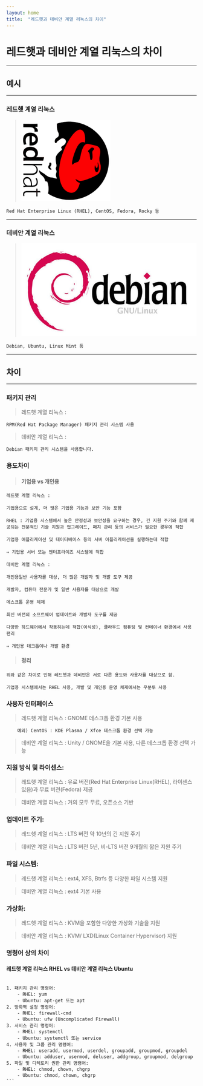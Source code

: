 ```yaml
---
layout: home
title:  "레드햇과 데비안 계열 리눅스의 차이"
---
```


# 레드햇과 데비안 계열 리눅스의 차이
---
## 예시
---
### 레드햇 계열 리눅스
>   ![redhat.png](./img/redhat.png)

    Red Hat Enterprise Linux (RHEL), CentOS, Fedora, Rocky 등
---
### 데비안 계열 리눅스

>   ![debian.jpeg](./img/debian.jpeg)

    Debian, Ubuntu, Linux Mint 등
---
## 차이
---
### 패키지 관리

>   레드햇 계열 리눅스 : 

    RPM(Red Hat Package Manager) 패키지 관리 시스템 사용

>   데비안 계열 리눅스 : 

    Debian 패키지 관리 시스템을 사용합니다.

### 용도차이

>   #### 기업용 vs 개인용

    레드햇 계열 리눅스 : 

    기업용으로 설계, 더 많은 기업용 기능과 보안 기능 포함

    RHEL : 기업용 시스템에서 높은 안정성과 보안성을 요구하는 경우, 긴 지원 주기와 함께 제공되는 전문적인 기술 지원과 업그레이드, 패치 관리 등의 서비스가 필요한 경우에 적합

    기업용 애플리케이션 및 데이터베이스 등의 서버 어플리케이션을 실행하는데 적합

    ⇒ 기업용 서버 또는 엔터프라이즈 시스템에 적합

    데비안 계열 리눅스 :

    개인용일반 사용자를 대상, 더 많은 개발자 및 개발 도구 제공

    개발자, 컴퓨터 전문가 및 일반 사용자를 대상으로 개발

    데스크톱 운영 체제

    최신 버전의 소프트웨어 업데이트와 개발자 도구를 제공

    다양한 하드웨어에서 작동하는데 적합(이식성), 클라우드 컴퓨팅 및 컨테이너 환경에서 사용 편리

    ⇒ 개인용 데크톱이나 개발 환경

>   #### 정리

    위와 같은 차이로 인해 레드햇과 데비안은 서로 다른 용도와 사용자를 대상으로 함.

    기업용 시스템에서는 RHEL 사용, 개발 및 개인용 운영 체제에서는 우분투 사용

### 사용자 인터페이스

>   레드햇 계열 리눅스 : GNOME 데스크톱 환경 기본 사용

        예외) CentOS : KDE Plasma / Xfce 데스크톱 환경 선택 가능

>   데비안 계열 리눅스 : Unity / GNOME을 기본 사용, 다른 데스크톱 환경 선택 가능

### 지원 방식 및 라이센스:

>   레드햇 계열 리눅스 : 유료 버전(Red Hat Enterprise Linux(RHEL), 라이센스 있음)과 무료 버전(Fedora) 제공

>   데비안 계열 리눅스 : 거의 모두 무료, 오픈소스 기반

### 업데이트 주기:

>   레드햇 계열 리눅스 : LTS 버전 약 10년의 긴 지원 주기

>   데비안 계열 리눅스 : LTS 버전 5년, 비-LTS 버전 9개월의 짧은 지원 주기

### 파일 시스템:

>   레드햇 계열 리눅스 : ext4, XFS, Btrfs 등 다양한 파일 시스템 지원

>   데비안 계열 리눅스 : ext4 기본 사용

### 가상화:

>   레드햇 계열 리눅스 : KVM을 포함한 다양한 가상화 기술을 지원

>   데비안 계열 리눅스 : KVM/ LXD(Linux Container Hypervisor) 지원

### 명령어 상의 차이

#### 레드햇 계열 리눅스 RHEL vs 데비안 계열 리눅스 Ubuntu

>   ```bash
    1. 패키지 관리 명령어:
        - RHEL: yum
        - Ubuntu: apt-get 또는 apt
    2. 방화벽 설정 명령어:
        - RHEL: firewall-cmd
        - Ubuntu: ufw (Uncomplicated Firewall)
    3. 서비스 관리 명령어:
        - RHEL: systemctl
        - Ubuntu: systemctl 또는 service
    4. 사용자 및 그룹 관리 명령어:
        - RHEL: useradd, usermod, userdel, groupadd, groupmod, groupdel
        - Ubuntu: adduser, usermod, deluser, addgroup, groupmod, delgroup
    5. 파일 및 디렉토리 권한 관리 명령어:
        - RHEL: chmod, chown, chgrp
        - Ubuntu: chmod, chown, chgrp
    ```

